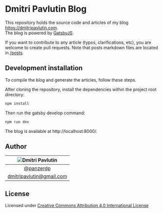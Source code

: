 # Dmitri Pavlutin Blog

This repository holds the source code and articles of my blog https://dmitripavlutin.com.  
The blog is powered by [GatsbyJS](https://www.gatsbyjs.org/).  

If you want to contribute to any article (typos, clarifications, etc), you are welcome to create pull requests. Note that posts markdown files are located in [/posts](/tree/master/props).  

## Development installation

To compile the blog and generate the articles, follow these steps.

After cloning the repository, install the dependencies within the project root directory:

```bash
npm install
```

Then run the gatsby develop command:

```bash
npm run dev
```

The blog is available at http://localhost:8000/.

## Author

| ![Dmitri Pavlutin](https://s.gravatar.com/avatar/7be6b604e5d3c6a82ed933dd90ed68dc?s=100) |
| :-: |
| [@panzerdp](https://twitter.com/panzerdp) |
| [dmitripavlutin@gmail.com](mailto:dmitripavlutin@gmail.com) |

## License

Licensed under [Creative Commons Attribution 4.0 International License](http://creativecommons.org/licenses/by/4.0/)